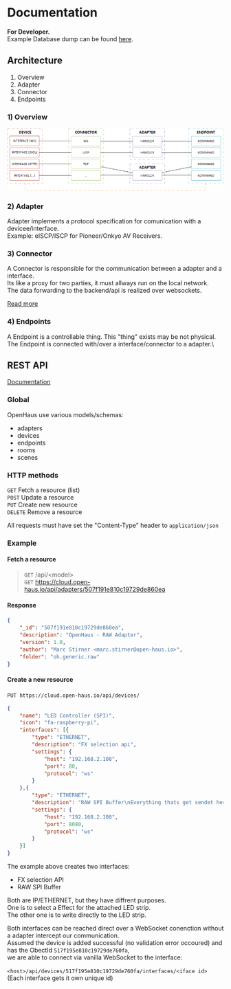 # Documentation
**For Developer.**\
Example Database dump can be found [here](./assets/database.gz).

## Architecture
1) Overview
2) Adapter
3) Connector
4) Endpoints

### 1) Overview
![architecture](assets/img/architecture.png)

### 2) Adapter
Adapter implements a protocol specification for comunication with a devicee/interface.\
Example: eISCP/ISCP for Pioneer/Onkyo AV Receivers.

### 3) Connector
A Connector is responsible for the communication between a adapter and a interface.\
Its like a proxy for two parties, it must allways run on the local network.\
The data forwarding to the backend/api is realized over websockets.

[Read more](./Connector.md)

### 4) Endpoints
A Endpoint is a controllable thing. This "thing" exists may be not physical.\
The Endpoint is connected with/over a interface/connector to a adapter.\


## REST API
[Documentation](./rest-api.md)

### Global

OpenHaus use various models/schemas:
- adapters
- devices
- endpoints
- rooms
- scenes

### HTTP methods
`GET` Fetch a resource (list)\
`POST` Update a resource\
`PUT` Create new resource\
`DELETE` Remove a resource

All requests must have set the "Content-Type" header to `application/json`

### Example

#### Fetch a resource
> `GET` /api/\<model>\
> `GET` https://cloud.open-haus.io/api/adapters/507f191e810c19729de860ea

#### Response
```json
{
    "_id": "507f191e810c19729de860ea",
    "description": "OpenHaus - RAW Adapter",
    "version": 1.0,
    "author": "Marc Stirner <marc.stirner@open-haus.io>",
    "folder": "oh.generic.raw"
}
```

#### Create a new resource
`PUT https://cloud.open-haus.io/api/devices/`
```json
{
    "name": "LED Controller (SPI)",
    "icon": "fa-raspberry-pi",
    "interfaces": [{
        "type": "ETHERNET",
        "description": "FX selection api",
        "settings": {
        	"host": "192.168.2.108",
           	"port": 80,
           	"protocol": "ws"
        }
	},{
        "type": "ETHERNET",
        "description": "RAW SPI Buffer\nEverything thats get sendet here, is writen on the spi bus!",
        "settings": {
        	"host": "192.168.2.108",
           	"port": 8080,
           	"protocol": "ws"
        }
	}]
}
```

The example above creates two interfaces:
- FX selection API
- RAW SPI Buffer

Both are IP/ETHERNET, but they have diffrent purposes.\
One is to select a Effect for the attached LED strip.\
The other one is to write directly to the LED strip.

Both interfaces can be reached direct over a WebSocket conenction without a adapter intercept our communication.\
Assumed the device is added successful (no validation error occoured) and has the ObectId `517f195e810c19729de760fa`,\
we are able to connect via vanilla WebSocket to the interface:

`<host>/api/devices/517f195e810c19729de760fa/interfaces/<iface id>`
(Each interface gets it own unique id)